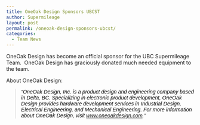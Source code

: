 ```yaml
---
title: OneOak Design Sponsors UBCST
author: Supermileage
layout: post
permalink: /oneoak-design-sponsors-ubcst/
categories:
  - Team News
---
```

OneOak Design has become an official sponsor for the UBC Supermileage Team.  OneOak Design has graciously donated much needed equipment to the team.

About OneOak Design:

> <p align="left">
>   <em><span style="font-family: 'Arial','sans-serif'; color: black">&#8220;OneOak Design, Inc. is a product design and engineering company based in Delta, BC.<span> </span>Specializing in electronic product development, OneOak Design provides hardware development services in Industrial Design, Electrical Engineering, and Mechanical Engineering.<span> </span>For more information about OneOak Design, visit <a href="http://www.oneoakdesign.com/">www.oneoakdesign.com</a>.&#8221;</span></em>
> </p>